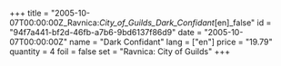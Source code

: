 +++
title = "2005-10-07T00:00:00Z_Ravnica:_City_of_Guilds_Dark_Confidant_[en]_false"
id = "94f7a441-bf2d-46fb-a7b6-9bd6137f86d9"
date = "2005-10-07T00:00:00Z"
name = "Dark Confidant"
lang = ["en"]
price = "19.79"
quantity = 4
foil = false
set = "Ravnica: City of Guilds"
+++

